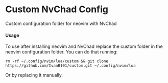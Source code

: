 # Custom NvChad Config

Custom configuration folder for neovim with NvChad

#### Usage

To use after installing neovim and NvChad replace the custom folder in the neovim configuration folder. You can do that running:

```
rm -rf ~/.config/nvim/lua/custom && git clone https://github.com/IvanB101/custom.git ~/.config/nvim/lua
```

Or by replacing it manually.
